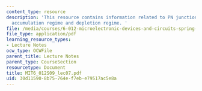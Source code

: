 ```yaml
---
content_type: resource
description: 'This resource contains information related to PN junction and MOS electrostatics,
  accumulation regime and depletion regime. '
file: /media/courses/6-012-microelectronic-devices-and-circuits-spring-2009/30d115908b75764ef7ebe79517ac5e8a_MIT6_012S09_lec07.pdf
file_type: application/pdf
learning_resource_types:
- Lecture Notes
ocw_type: OCWFile
parent_title: Lecture Notes
parent_type: CourseSection
resourcetype: Document
title: MIT6_012S09_lec07.pdf
uid: 30d11590-8b75-764e-f7eb-e79517ac5e8a
---
```

